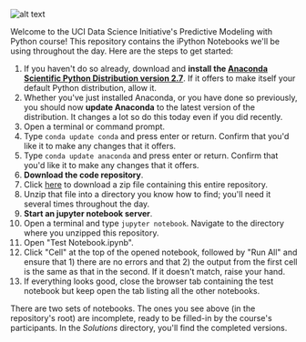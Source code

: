 ![alt text](http://datascience.uci.edu/wp-content/uploads/sites/2/2014/09/data_science_logo_with_image1.png 'UCI_data_science')

Welcome to the UCI Data Science Initiative's Predictive Modeling with Python course!  This repository contains the iPython Notebooks we'll be using throughout the day.  Here are the steps to get started:

1.  If you haven't do so already, download and **install the [Anaconda Scientific Python Distribution version 2.7](https://store.continuum.io/cshop/anaconda/)**.  If it offers to make itself your default Python distribution, allow it.
1. Whether you've just installed Anaconda, or you have done so previously, you should now **update Anaconda** to the latest version of the distribution.  It changes a lot so do this today even if you did recently.
 1. Open a terminal or command prompt.
 1. Type ```conda update conda``` and press enter or return.  Confirm that you'd like it to make any changes that it offers.
 1. Type ```conda update anaconda``` and press enter or return.  Confirm that you'd like it to make any changes that it offers.
1. **Download the code repository**.  
 1. Click [here](https://github.com/UCIDataScienceInitiative/PredictiveModeling_withPython/archive/.zip) to download a zip file containing this entire repository.
 1. Unzip that file into a directory you know how to find; you'll need it several times throughout the day.  
1. **Start an jupyter notebook server**.
 1. Open a terminal and type ```jupyter notebook```.  Navigate to the directory where you unzipped this repository.
 1. Open "Test Notebook.ipynb".
 1. Click "Cell" at the top of the opened notebook, followed by "Run All" and ensure that 1) there are no errors and that 2) the output from the first cell is the same as that in the second.  If it doesn't match, raise your hand.
 1. If everything looks good, close the browser tab containing the test notebook but keep open the tab listing all the other notebooks.

There are two sets of notebooks.  The ones you see above (in the repository's root) are incomplete, ready to be filled-in by the course's participants.  In the *Solutions* directory, you'll find the completed versions.
